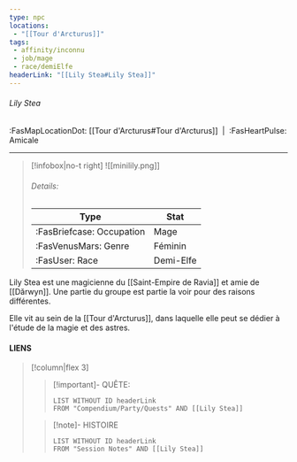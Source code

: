 ```yaml
---
type: npc
locations:
 - "[[Tour d'Arcturus]]"
tags:
 - affinity/inconnu
 - job/mage
 - race/demiElfe
headerLink: "[[Lily Stea#Lily Stea]]"
---
```

###### Lily Stea
<span class="sub2">:FasMapLocationDot: [[Tour d'Arcturus#Tour d'Arcturus]]&nbsp;&nbsp;|&nbsp;&nbsp;:FasHeartPulse: Amicale </span>
___

> [!infobox|no-t right]
> ![[minilily.png]]
> ###### Details:
> | Type | Stat |
> | ---- | ---- |
> | :FasBriefcase: Occupation |  Mage |
> | :FasVenusMars: Genre | Féminin |
> | :FasUser: Race | Demi-Elfe |
<span class="clearfix"></span>

Lily Stea est une magicienne du [[Saint-Empire de Ravia]] et amie de [[Dӑrwyn]]. Une partie du groupe est partie la voir pour des raisons différentes.

Elle vit au sein de la [[Tour d'Arcturus]], dans laquelle elle peut se dédier à l'étude de la magie et des astres.

#### LIENS
> [!column|flex 3]
>> [!important]- QUÊTE:
>>```dataview
>>LIST WITHOUT ID headerLink
>>FROM "Compendium/Party/Quests" AND [[Lily Stea]]
>
>>[!note]- HISTOIRE
>>```dataview
>>LIST WITHOUT ID headerLink
>>FROM "Session Notes" AND [[Lily Stea]]
